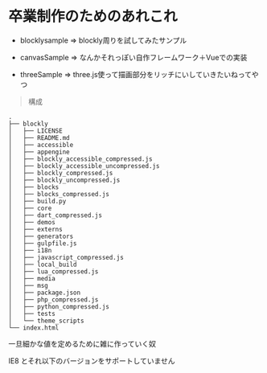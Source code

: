 # 卒業制作のためのあれこれ


- blocklysample => blockly周りを試してみたサンプル

- canvasSample => なんかそれっぽい自作フレームワーク＋Vueでの実装

- threeSample => three.js使って描画部分をリッチにいしていきたいねってやつ

> 構成
```$xslt
.
├── blockly
│   ├── LICENSE
│   ├── README.md
│   ├── accessible
│   ├── appengine
│   ├── blockly_accessible_compressed.js
│   ├── blockly_accessible_uncompressed.js
│   ├── blockly_compressed.js
│   ├── blockly_uncompressed.js
│   ├── blocks
│   ├── blocks_compressed.js
│   ├── build.py
│   ├── core
│   ├── dart_compressed.js
│   ├── demos
│   ├── externs
│   ├── generators
│   ├── gulpfile.js
│   ├── i18n
│   ├── javascript_compressed.js
│   ├── local_build
│   ├── lua_compressed.js
│   ├── media
│   ├── msg
│   ├── package.json
│   ├── php_compressed.js
│   ├── python_compressed.js
│   ├── tests
│   └── theme_scripts
└── index.html
```

一旦細かな値を定めるために雑に作っていく奴

IE8 とそれ以下のバージョンをサポートしていません